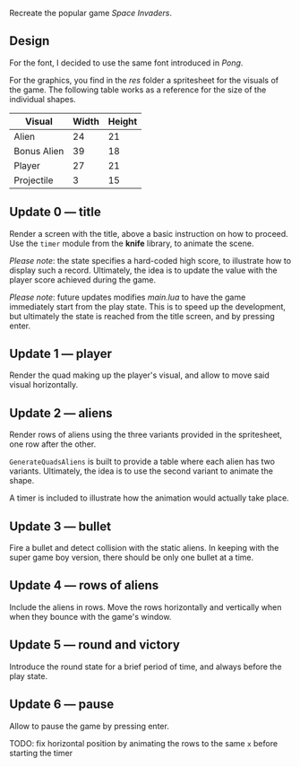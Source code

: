 Recreate the popular game _Space Invaders_.

## Design

For the font, I decided to use the same font introduced in _Pong_.

For the graphics, you find in the _res_ folder a spritesheet for the visuals of the game. The following table works as a reference for the size of the individual shapes.

| Visual      | Width | Height |
| ----------- | ----- | ------ |
| Alien       | 24    | 21     |
| Bonus Alien | 39    | 18     |
| Player      | 27    | 21     |
| Projectile  | 3     | 15     |

## Update 0 — title

Render a screen with the title, above a basic instruction on how to proceed. Use the `timer` module from the **knife** library, to animate the scene.

_Please note_: the state specifies a hard-coded high score, to illustrate how to display such a record. Ultimately, the idea is to update the value with the player score achieved during the game.

_Please note_: future updates modifies _main.lua_ to have the game immediately start from the play state. This is to speed up the development, but ultimately the state is reached from the title screen, and by pressing enter.

## Update 1 — player

Render the quad making up the player's visual, and allow to move said visual horizontally.

## Update 2 — aliens

Render rows of aliens using the three variants provided in the spritesheet, one row after the other.

`GenerateQuadsAliens` is built to provide a table where each alien has two variants. Ultimately, the idea is to use the second variant to animate the shape.

A timer is included to illustrate how the animation would actually take place.

## Update 3 — bullet

Fire a bullet and detect collision with the static aliens. In keeping with the super game boy version, there should be only one bullet at a time.

## Update 4 — rows of aliens

Include the aliens in rows. Move the rows horizontally and vertically when when they bounce with the game's window.

## Update 5 — round and victory

Introduce the round state for a brief period of time, and always before the play state.

## Update 6 — pause

Allow to pause the game by pressing enter.

TODO: fix horizontal position by animating the rows to the same `x` before starting the timer
